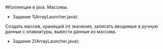 #Коллекции в java. Массивы.
* Задание 1(ArrayLauncher.java):
   
Создать массив, хранящий int значения, 
записать вводимые в ручную данные с клавиатуры, 
вывести данные из массива.


* Задание 2(ArrayLauncher.java):



